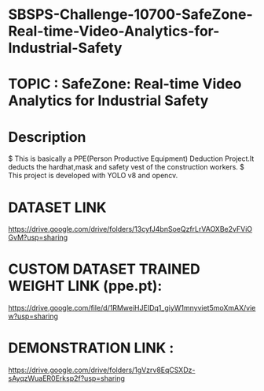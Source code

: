 # SBSPS-Challenge-10700-SafeZone-Real-time-Video-Analytics-for-Industrial-Safety

# TOPIC : SafeZone: Real-time Video Analytics for Industrial Safety

# Description
$ This is basically a PPE(Person Productive Equipment) Deduction Project.It deducts the hardhat,mask and safety vest of the construction workers.
$ This project is developed with YOLO v8 and opencv.

# DATASET LINK

https://drive.google.com/drive/folders/13cyfJ4bnSoeQzfrLrVAOXBe2vFViOGvM?usp=sharing

# CUSTOM DATASET TRAINED WEIGHT LINK (ppe.pt):

https://drive.google.com/file/d/1RMweiHJEIDq1_giyW1mnyviet5moXmAX/view?usp=sharing

# DEMONSTRATION LINK : 

https://drive.google.com/drive/folders/1gVzrv8EqCSXDz-sAyqzWuaER0Erksp2f?usp=sharing 

